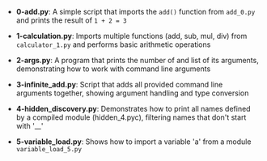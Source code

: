
* **0-add.py**: A simple script that imports the `add()` function from `add_0.py` and prints the result of `1 + 2 = 3`

* **1-calculation.py**: Imports multiple functions (add, sub, mul, div) from `calculator_1.py` and performs basic arithmetic operations

* **2-args.py**: A program that prints the number of and list of its arguments, demonstrating how to work with command line arguments

* **3-infinite_add.py**: Script that adds all provided command line arguments together, showing argument handling and type conversion

* **4-hidden_discovery.py**: Demonstrates how to print all names defined by a compiled module (hidden_4.pyc), filtering names that don't start with '__'

* **5-variable_load.py**: Shows how to import a variable 'a' from a module `variable_load_5.py`

